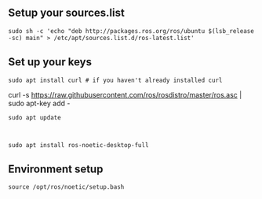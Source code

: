 ## Setup your sources.list

    sudo sh -c 'echo "deb http://packages.ros.org/ros/ubuntu $(lsb_release -sc) main" > /etc/apt/sources.list.d/ros-latest.list'

## Set up your keys

    sudo apt install curl # if you haven't already installed curl
curl -s https://raw.githubusercontent.com/ros/rosdistro/master/ros.asc | sudo apt-key add -



    sudo apt update
    
  

    sudo apt install ros-noetic-desktop-full

## Environment setup

    source /opt/ros/noetic/setup.bash

